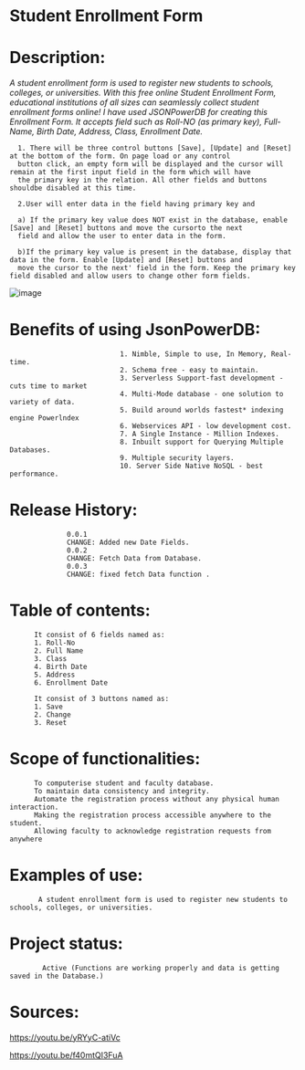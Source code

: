 # Student Enrollment Form

# Description: 

*A student enrollment form is used to register new students to schools, colleges, or universities. With this free online Student 
      Enrollment Form, educational institutions of all sizes can seamlessly collect student enrollment forms online! I have used 
      JSONPowerDB for creating this Enrollment Form. It accepts field such as Roll-NO (as primary key), Full-Name, Birth Date, 
      Address, Class, Enrollment Date.*
      
      1. There will be three control buttons [Save], [Update] and [Reset] at the bottom of the form. On page load or any control 
      button click, an empty form will be displayed and the cursor will remain at the first input field in the form which will have
      the primary key in the relation. All other fields and buttons shouldbe disabled at this time.

      2.User will enter data in the field having primary key and
      
      a) If the primary key value does NOT exist in the database, enable [Save] and [Reset] buttons and move the cursorto the next 
      field and allow the user to enter data in the form.
      
      b)If the primary key value is present in the database, display that data in the form. Enable [Update] and [Reset] buttons and 
      move the cursor to the next' field in the form. Keep the primary key field disabled and allow users to change other form fields.

      
![image](https://user-images.githubusercontent.com/84863222/210953573-df87549e-6761-4604-90cf-8380b7487da5.png)

# Benefits of using JsonPowerDB: 
                               1. Nimble, Simple to use, In Memory, Real-time.
                               2. Schema free - easy to maintain. 
                               3. Serverless Support-fast development - cuts time to market
                               4. Multi-Mode database - one solution to variety of data. 
                               5. Build around worlds fastest* indexing engine Powerlndex 
                               6. Webservices API - low development cost.
                               7. A Single Instance - Million Indexes.
                               8. Inbuilt support for Querying Multiple Databases.
                               9. Multiple security layers.
                               10. Server Side Native NoSQL - best performance.

# Release History:
                  0.0.1
                  CHANGE: Added new Date Fields.
                  0.0.2
                  CHANGE: Fetch Data from Database.
                  0.0.3
                  CHANGE: fixed fetch Data function .

# Table of contents: 
          It consist of 6 fields named as:
          1. Roll-No
          2. Full Name
          3. Class
          4. Birth Date
          5. Address
          6. Enrollment Date
          
          It consist of 3 buttons named as:
          1. Save
          2. Change
          3. Reset

# Scope of functionalities: 
          To computerise student and faculty database.
          To maintain data consistency and integrity.
          Automate the registration process without any physical human interaction.
          Making the registration process accessible anywhere to the student.
          Allowing faculty to acknowledge registration requests from anywhere

# Examples of use: 
           A student enrollment form is used to register new students to schools, colleges, or universities.
                  
# Project status: 
            Active (Functions are working properly and data is getting saved in the Database.)

# Sources: 
  https://youtu.be/yRYyC-atiVc
  
  https://youtu.be/f40mtQI3FuA
